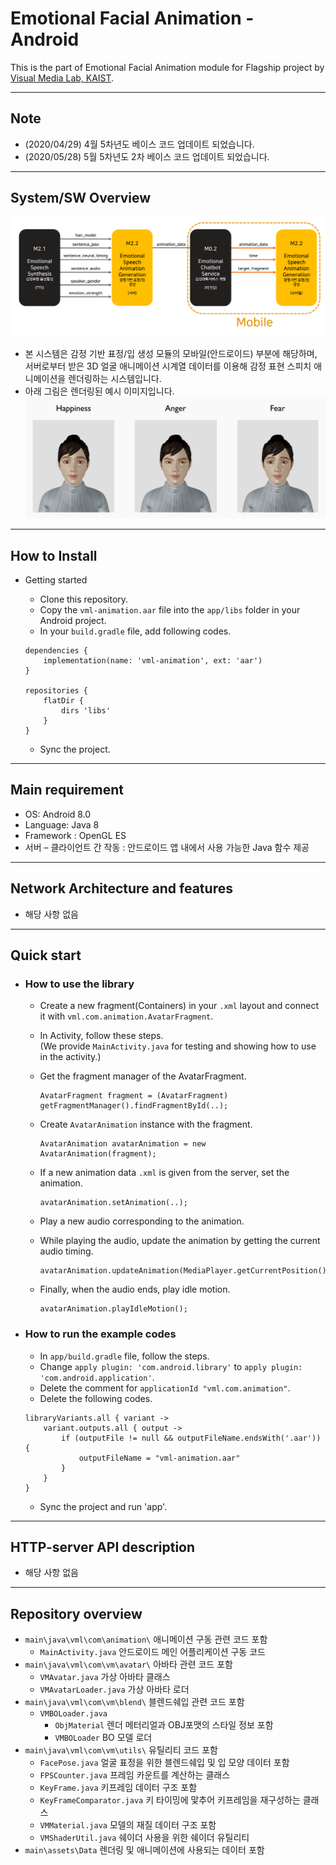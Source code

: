 # Emotional Facial Animation - Android
This is the part of Emotional Facial Animation module for Flagship project by [Visual Media Lab, KAIST](http://vml.kaist.ac.kr).

***

## Note

* (2020/04/29) 4월 5차년도 베이스 코드 업데이트 되었습니다.
* (2020/05/28) 5월 5차년도 2차 베이스 코드 업데이트 되었습니다.

***

## System/SW Overview
![mobile_img](./img/mobile.png)
* 본 시스템은 감정 기반 표정/입 생성 모듈의 모바일(안드로이드) 부분에 해당하며, 서버로부터 받은 3D 얼굴 애니메이션 시계열 데이터를 이용해 감정 표현 스피치 애니메이션을 렌더링하는 시스템입니다. 
* 아래 그림은 렌더링된 예시 이미지입니다.
![anim_img](./img/animation.jpg)

***

## How to Install

- Getting started
  - Clone this repository.
  - Copy the `vml-animation.aar` file into the `app/libs` folder in your Android project.
  - In your `build.gradle` file, add following codes.

  ```
  dependencies {
      implementation(name: 'vml-animation', ext: 'aar')
  }  
  
  repositories {
      flatDir {
          dirs 'libs'
      }
  }
  ```
  - Sync the project.

***

## Main requirement

* OS: Android 8.0
* Language: Java 8
* Framework : OpenGL ES
* 서버 – 클라이언트 간 작동 : 안드로이드 앱 내에서 사용 가능한 Java 함수 제공

***

## Network Architecture and features

* 해당 사항 없음

***

## Quick start

- ### How to use the library

  - Create a new fragment(Containers) in your `.xml` layout and connect it with `vml.com.animation.AvatarFragment`.

  - In Activity, follow these steps.  
    (We provide `MainActivity.java` for testing and showing how to use in the activity.)  

  - Get the fragment manager of the AvatarFragment.  

    ```
    AvatarFragment fragment = (AvatarFragment) getFragmentManager().findFragmentById(..);
    ```

  - Create `AvatarAnimation` instance with the fragment.  

    ```
    AvatarAnimation avatarAnimation = new AvatarAnimation(fragment);
    ```

  - If a new animation data `.xml` is given from the server, set the animation.  

    ```
    avatarAnimation.setAnimation(..);
    ```

  - Play a new audio corresponding to the animation.  

  - While playing the audio, update the animation by getting the current audio timing.  

    ```
    avatarAnimation.updateAnimation(MediaPlayer.getCurrentPosition());
    ```

  - Finally, when the audio ends, play idle motion.  

    ```
    avatarAnimation.playIdleMotion();
    ```

- ### How to run the example codes

  - In `app/build.gradle` file, follow the steps.
  - Change `apply plugin: 'com.android.library'` to `apply plugin: 'com.android.application'`.
  - Delete the comment for `applicationId "vml.com.animation"`.
  - Delete the following codes.

  ```
  libraryVariants.all { variant ->
      variant.outputs.all { output ->
          if (outputFile != null && outputFileName.endsWith('.aar')) {
              outputFileName = "vml-animation.aar"
          }
      }
  }
  ```

  - Sync the project and run 'app'.


***

## HTTP-server API description

* 해당 사항 없음

***

## Repository overview

* `main\java\vml\com\animation\` 애니메이션 구동 관련 코드 포함
  * `MainActivity.java` 안드로이드 메인 어플리케이션 구동 코드
* `main\java\vml\com\vm\avatar\` 아바타 관련 코드 포함
  * `VMAvatar.java` 가상 아바타 클래스
  * `VMAvatarLoader.java` 가상 아바타 로더
* `main\java\vml\com\vm\blend\` 블렌드쉐입 관련 코드 포함
  * `VMBOLoader.java` 
    * `ObjMaterial` 렌더 메터리얼과 OBJ포맷의 스타일 정보 포함
    * `VMBOLoader` BO 모델 로더
* `main\java\vml\com\vm\utils\` 유틸리티 코드 포함
  * `FacePose.java` 얼굴 표정을 위한 블렌드쉐입 및 입 모양 데이터 포함
  * `FPSCounter.java` 프레임 카운트를 계산하는 클래스
  * `KeyFrame.java` 키프레임 데이터 구조 포함
  * `KeyFrameComparator.java` 키 타이밍에 맟추어 키프레임을 재구성하는 클래스
  * `VMMaterial.java` 모델의 재질 데이터 구조 포함
  * `VMShaderUtil.java` 쉐이더 사용을 위한 쉐이더 유틸리티
* `main\assets\Data` 렌더링 및 애니메이션에 사용되는 데이터 포함
